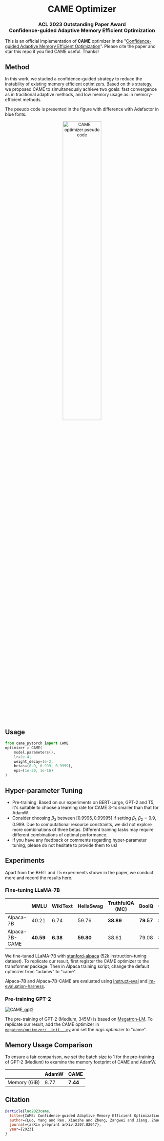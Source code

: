 <h1 align="center">CAME Optimizer</h1>
<h3 align="center">ACL 2023 Outstanding Paper Award<br/>Confidence-guided Adaptive Memory Efficient Optimization</h3>

This is an official implementation of **CAME** optimizer in the "[Confidence-guided Adaptive Memory Efficient Optimization](https://arxiv.org/abs/2307.02047)". Please cite the paper and star this repo if you find CAME useful. Thanks!

## Method

In this work, we studied a confidence-guided strategy to reduce the instability of existing memory efficient optimizers. Based on this strategy, we proposed CAME to simultaneously achieve two goals: fast convergence as in traditional adaptive methods, and low memory usage as in memory-efficient methods.

The pseudo code is presented in the figure with difference with Adafactor in blue fonts.

<p align="center">
<img src="assets/came_code.png" alt="CAME optimizer pseudo code" width="50%" />
</p>
<!-- ![CAME_code](assets/came_code.png) -->

## Usage

```python
from came_pytorch import CAME
optimizer = CAME(
    model.parameters(),
    lr=2e-4,
    weight_decay=1e-2,
    betas=(0.9, 0.999, 0.9999),
    eps=(1e-30, 1e-16)
)
```

## Hyper-parameter Tuning

* Pre-training: Based on our experiments on BERT-Large, GPT-2 and T5, it's suitable to choose a learning rate for CAME 3-1x smaller than that for AdamW.
* Consider choosing $\beta_3$ between $[0.9995, 0.99995]$ if setting $\beta_1, \beta_2=0.9, 0.999$. Due to computational resource constraints, we did not explore more combinations of three betas. Different training tasks may require different combinations of optimal performance.
* If you have any feedback or comments regarding hyper-parameter tuning, please do not hesitate to provide them to us!

## Experiments

Apart from the BERT and T5 experiments shown in the paper, we conduct more and record the results here.

### Fine-tuning LLaMA-7B

|                | MMLU      | WikiText | HellaSwag | TruthfulQA (MC) | BoolQ     | COPA      | WSC       | WIC       |
| -------------- | --------- | -------- | --------- | --------------- | --------- | --------- | --------- | --------- |
| Alpaca-7B      | 40.21     | 6.74     | 59.76     | **38.89**       | **79.57** | **88.00** | 46.15     | 49.84     |
| Alpaca-7B-CAME | **40.59** | **6.38** | **59.80** | 38.61           | 79.08     | **88.00** | **49.04** | **50.78** |

We fine-tuned LLaMA-7B with [stanford-alpaca](https://github.com/tatsu-lab/stanford_alpaca) (52k instruction-tuning dataset). To replicate our result, first register the CAME optimizer to the transformer package. Then in Alpaca training script, change the default optimizer from "adamw" to "came".

Alpaca-7B and Alpaca-7B-CAME are evaluated using [Instruct-eval](https://github.com/declare-lab/instruct-eval) and [lm-evaluation-harness](https://github.com/EleutherAI/lm-evaluation-harness).

### Pre-training GPT-2

![CAME_gpt2](assets/gpt-2_came.png)

The pre-training of GPT-2 (Medium, 345M) is based on [Megatron-LM](https://github.com/NVIDIA/Megatron-LM). To replicate our result, add the CAME optimizer in [`megatron/optimizer/__init__.py`](https://github.com/NVIDIA/Megatron-LM/blob/main/megatron/optimizer/__init__.py) and set the *args.optimizer* to "came".

## Memory Usage Comparison
To ensure a fair comparison, we set the batch size to 1 for the pre-training of GPT-2 (Medium) to examine the memory footprint of CAME and AdamW.

|              | AdamW | CAME     | 
|--------------|-------|----------|
| Memory (GiB) | 8.77  | **7.44** | 

## Citation

```bibtex
@article{luo2023came,
  title={CAME: Confidence-guided Adaptive Memory Efficient Optimization},
  author={Luo, Yang and Ren, Xiaozhe and Zheng, Zangwei and Jiang, Zhuo and Jiang, Xin and You, Yang},
  journal={arXiv preprint arXiv:2307.02047},
  year={2023}
}
```
